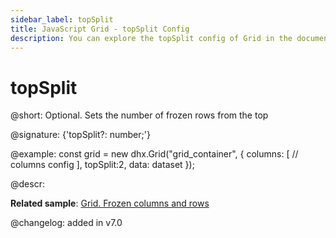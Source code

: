 ```yaml
---
sidebar_label: topSplit
title: JavaScript Grid - topSplit Config 
description: You can explore the topSplit config of Grid in the documentation of the DHTMLX JavaScript UI library. Browse developer guides and API reference, try out code examples and live demos, and download a free 30-day evaluation version of DHTMLX Suite 7.
---
```


# topSplit

@short: Optional. Sets the number of frozen rows from the top

@signature: {'topSplit?: number;'}

@example:
const grid = new dhx.Grid("grid_container", {
	columns: [
		// columns config
	],
	topSplit:2,
	data: dataset
});

@descr:

**Related sample**: [Grid. Frozen columns and rows](https://snippet.dhtmlx.com/hcgl9nth)

@changelog: added in v7.0
